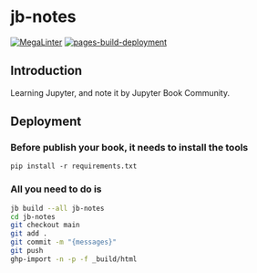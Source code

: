 # jb-notes

[![MegaLinter](https://github.com/mtngtnsh/jb-notes/workflows/hangyuz.net/badge.svg?branch=main)](https://github.com/mtngtnsh/jb-notes/actions?query=workflow%3Ahangyuz.net+branch%3Amain)
[![pages-build-deployment](https://github.com/mtngtnsh/jb-notes/actions/workflows/pages/pages-build-deployment/badge.svg)](https://github.com/mtngtnsh/jb-notes/actions?query=branch%3Agh-pages)

## Introduction

Learning Jupyter, and note it by Jupyter Book Community.

## Deployment

### Before publish your book, it needs to install the tools

```pip
pip install -r requirements.txt
```

### All you need to do is

```sh
jb build --all jb-notes
cd jb-notes
git checkout main
git add .
git commit -m "{messages}"
git push
ghp-import -n -p -f _build/html
```
